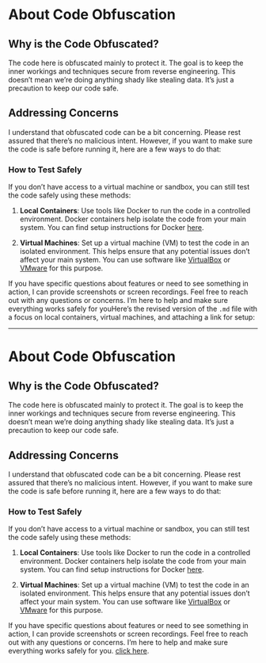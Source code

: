 # About Code Obfuscation

## Why is the Code Obfuscated?

The code here is obfuscated mainly to protect it. The goal is to keep the inner workings and techniques secure from reverse engineering. This doesn’t mean we’re doing anything shady like stealing data. It’s just a precaution to keep our code safe.

## Addressing Concerns

I understand that obfuscated code can be a bit concerning. Please rest assured that there’s no malicious intent. However, if you want to make sure the code is safe before running it, here are a few ways to do that:

### How to Test Safely

If you don’t have access to a virtual machine or sandbox, you can still test the code safely using these methods:

1. **Local Containers**: Use tools like Docker to run the code in a controlled environment. Docker containers help isolate the code from your main system. You can find setup instructions for Docker [here](https://docs.docker.com/get-docker/).

2. **Virtual Machines**: Set up a virtual machine (VM) to test the code in an isolated environment. This helps ensure that any potential issues don’t affect your main system. You can use software like [VirtualBox](https://www.virtualbox.org/) or [VMware](https://www.vmware.com/products/workstation-player.html) for this purpose.

If you have specific questions about features or need to see something in action, I can provide screenshots or screen recordings. Feel free to reach out with any questions or concerns. I’m here to help and make sure everything works safely for youHere’s the revised version of the `.md` file with a focus on local containers, virtual machines, and attaching a link for setup:

---

# About Code Obfuscation

## Why is the Code Obfuscated?

The code here is obfuscated mainly to protect it. The goal is to keep the inner workings and techniques secure from reverse engineering. This doesn’t mean we’re doing anything shady like stealing data. It’s just a precaution to keep our code safe.

## Addressing Concerns

I understand that obfuscated code can be a bit concerning. Please rest assured that there’s no malicious intent. However, if you want to make sure the code is safe before running it, here are a few ways to do that:

### How to Test Safely

If you don’t have access to a virtual machine or sandbox, you can still test the code safely using these methods:

1. **Local Containers**: Use tools like Docker to run the code in a controlled environment. Docker containers help isolate the code from your main system. You can find setup instructions for Docker [here](https://docs.docker.com/get-docker/).

2. **Virtual Machines**: Set up a virtual machine (VM) to test the code in an isolated environment. This helps ensure that any potential issues don’t affect your main system. You can use software like [VirtualBox](https://www.virtualbox.org/) or [VMware](https://www.vmware.com/products/workstation-player.html) for this purpose.

If you have specific questions about features or need to see something in action, I can provide screenshots or screen recordings. Feel free to reach out with any questions or concerns. I’m here to help and make sure everything works safely for you.
[click here](https://t.me/QuantumLabs869_bot).